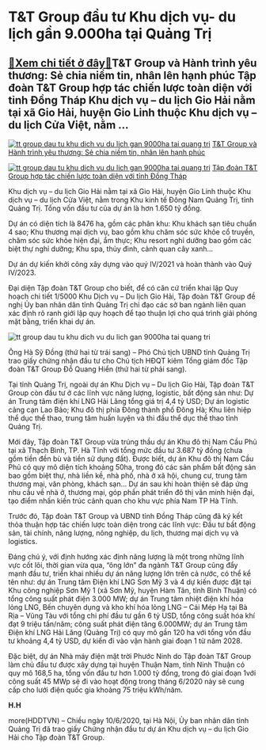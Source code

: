 T&T Group đầu tư Khu dịch vụ- du lịch gần 9.000ha tại Quảng Trị
===============================================================

[:gift:Xem chi tiết ở đây:gift:](https://hddtvn.com/tt-group-dau-tu-khu-dich-vu-du-lich-gan-9-000ha-tai-quang-tri/)T&T Group và Hành trình yêu thương: Sẻ chia niềm tin, nhân lên hạnh phúc Tập đoàn T&T Group hợp tác chiến lược toàn diện với tỉnh Đồng Tháp Khu dịch vụ – du lịch Gio Hải nằm tại xã Gio Hải, huyện Gio Linh thuộc Khu dịch vụ – du lịch Cửa Việt, nằm …
--------------------------------------------------------------------------------------------------------------------------------------------------------------------------------------------------------------------------------------------------------





[![tt group dau tu khu dich vu du lich gan 9000ha tai quang tri](https://haiquanonline.com.vn/stores/news_dataimages/bacnv/062020/03/10/in_article/croped/thumbnail/3720_Anh_3.jpg?rt=20200611144424 "T&T Group đầu tư Khu dịch vụ- du lịch gần 9.000ha tại Quảng Trị")](https://haiquanonline.com.vn/tt-group-va-hanh-trinh-yeu-thuong-se-chia-niem-tin-nhan-len-hanh-phuc-127692.html "T&T Group và Hành trình yêu thương: Sẻ chia niềm tin, nhân lên hạnh phúc") 
[T&T Group và Hành trình yêu thương: Sẻ chia niềm tin, nhân lên hạnh phúc](https://haiquanonline.com.vn/tt-group-va-hanh-trinh-yeu-thuong-se-chia-niem-tin-nhan-len-hanh-phuc-127692.html "T&T Group và Hành trình yêu thương: Sẻ chia niềm tin, nhân lên hạnh phúc")


[![tt group dau tu khu dich vu du lich gan 9000ha tai quang tri](https://haiquanonline.com.vn/stores/news_dataimages/bacnv/052020/20/15/in_article/croped/thumbnail/1850_Anh_2.jpg?rt=20200611144424 "T&T Group đầu tư Khu dịch vụ- du lịch gần 9.000ha tại Quảng Trị")](https://haiquanonline.com.vn/tap-doan-tt-group-hop-tac-chien-luoc-toan-dien-voi-tinh-dong-thap-126920.html "Tập đoàn T&T Group hợp tác chiến lược toàn diện với tỉnh Đồng Tháp") 
[Tập đoàn T&T Group hợp tác chiến lược toàn diện với tỉnh Đồng Tháp](https://haiquanonline.com.vn/tap-doan-tt-group-hop-tac-chien-luoc-toan-dien-voi-tinh-dong-thap-126920.html "Tập đoàn T&T Group hợp tác chiến lược toàn diện với tỉnh Đồng Tháp")



Khu dịch vụ – du lịch Gio Hải nằm tại xã Gio Hải, huyện Gio Linh thuộc Khu dịch vụ – du lịch Cửa Việt, nằm trong Khu kinh tế Đông Nam Quảng Trị, tỉnh Quảng Trị. Tổng vốn đầu tư của dự án là hơn 1.650 tỷ đồng.


Dự án có diện tích là 8476 ha, gồm các phân khu: Khu khách sạn tiêu chuẩn 4 sao; Khu thương mại dịch vụ, bao gồm khu chăm sóc sức khỏe cổ truyền, chăm sóc sức khỏe hiện đại, ẩm thực; Khu resort nghỉ dưỡng bao gồm các biệt thự nghỉ dưỡng; Khu spa, thủy đình, cảnh quan cây xanh…


Dự án dự kiến khởi công xây dựng vào quý IV/2021 và hoàn thành vào Quý IV/2023.


Đại diện Tập đoàn T&T Group cho biết, để có căn cứ triển khai lập Quy hoạch chi tiết 1/5000 Khu Dịch vụ – Du lịch Gio Hải, Tập đoàn T&T Group đề nghị Ủy ban nhân dân tỉnh Quảng Trị chỉ đạo các sở ban ngành liên quan xác định rõ ranh giới lập quy hoạch để tạo thuận lợi cho quá trình giải phóng mặt bằng, triển khai dự án.





![tt group dau tu khu dich vu du lich gan 9000ha tai quang tri](https://haiquanonline.com.vn/stores/news_dataimages/bacnv/062020/11/14/in_article/3934_Anh_1.jpg?rt=20200611144424 "T&T Group đầu tư Khu dịch vụ- du lịch gần 9.000ha tại Quảng Trị")



Ông Hà Sỹ Đồng (thứ hai từ trái sang) – Phó Chủ tịch UBND tỉnh Quảng Trị trao giấy chứng nhận đầu tư cho Chủ tịch HĐQT kiêm Tổng giám đốc Tập đoàn T&T Group Đỗ Quang Hiển (thứ hai từ phải sang).






Tại tỉnh Quảng Trị, ngoài dự án Khu Dịch vụ – Du lịch Gio Hải, Tập đoàn T&T Group còn đầu tư ở các lĩnh vực năng lượng, logistic, bất động sản như: Dự án Trung tâm điện khí LNG Hải Lăng tổng giá trị 4,4 tỷ USD; Dự án logistic cảng cạn Lao Bảo; Khu đô thị phía Đông thành phố Đông Hà; Khu liên hiệp thể dục thể thao, trung tâm huấn luyện và thi đấu thể dục thể thao tỉnh Quảng Trị.


Mới đây, Tập đoàn T&T Group vừa trúng thầu dự án Khu đô thị Nam Cầu Phủ tại xã Thạch Bình, TP. Hà Tĩnh với tổng mức đầu tư 3.687 tỷ đồng (chưa gồm tiền đền bù và tiền sử dụng đất). Được biết, dự án Khu đô thị Nam Cầu Phủ có quy mô diện tích khoảng 50ha, trong đó các sản phẩm bất động sản bao gồm biệt thự, nhà liền kề, nhà phố, nhà ở xã hội, chung cư, trung tâm thương mại, văn phòng, khách sạn… Dự án sau khi hoàn thiện sẽ đáp ứng nhu cầu về nhà ở, thương mại, góp phần phát triển đô thị văn minh hiện đại, tạo điểm nhấn kiến trúc cảnh quan cho khu vực phía Nam TP Hà Tĩnh.


Trước đó, Tập đoàn T&T Group và UBND tỉnh Đồng Tháp cũng đã ký kết thỏa thuận hợp tác chiến lược toàn diện trong các lĩnh vực: Đầu tư bất động sản, tài chính, năng lượng, nông nghiệp, du lịch, thương mại dịch vụ và logistics.


Đáng chú ý, với định hướng xác định năng lượng là một trong những lĩnh vực cốt lõi, thời gian vừa qua, “ông lớn” đa ngành T&T Group cũng đẩy mạnh đầu tư, triển khai nhiều dự án năng lượng lớn trên cả nước, có thể kể tên như: dự án Trung tâm Điện khí LNG Sơn Mỹ 3 và 4 dự kiến được đặt tại Khu công nghiệp Sơn Mỹ 1 (xã Sơn Mỹ, huyện Hàm Tân, tỉnh Bình Thuận) có tổng công suất phát điện 3.000 MW; dự án Trung tâm nhiệt điện khí hóa lỏng LNG, Bến chuyên dụng và kho khí hóa lỏng LNG – Cái Mép Hạ tại Bà Rịa – Vũng Tàu với tổng chi phí đầu tư gần 6 tỷ USD, tổng công suất hóa khí đạt 9 triệu tấn/năm; công suất phát điện tăng 6.000MW; dự án Trung tâm Điện khí LNG Hải Lăng (Quảng Trị) có quy mô gần 120 ha với tổng vốn đầu tư khoảng 4,4 tỷ USD, dự kiến đi vào vận hành giai đoạn 1 từ năm 2028.


Đặc biệt, dự án Nhà máy điện mặt trời Phước Ninh do Tập đoàn T&T Group làm chủ đầu tư được xây dựng tại huyện Thuận Nam, tỉnh Ninh Thuận có quy mô 168,5 ha, tổng vốn đầu tư hơn 1.000 tỷ đồng, trong đó giai đoạn 1với công suất 45 MWp sẽ đi vào hoạt động trong tháng 6/2020 này sẽ cung cấp cho lưới điện quốc gia khoảng 75 triệu kWh/năm.




**H.H**



more(HDDTVN) – Chiều ngày 10/6/2020, tại Hà Nội, Ủy ban nhân dân tỉnh Quảng Trị đã trao giấy Chứng nhận đầu tư dự án Khu dịch vụ – du lịch Gio Hải cho Tập đoàn T&T Group.

